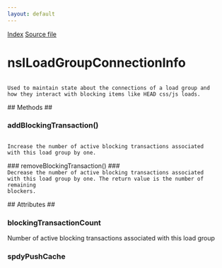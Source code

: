 ```yaml
---
layout: default
---
```

<div id='links'><a href="../index.html">Index</a>
<a href="http://dxr.mozilla.org/mozilla-central/source/netwerk/base/public/nsILoadGroup.idl">Source file</a>
</div>

# nsILoadGroupConnectionInfo #
<code>  
Used to maintain state about the connections of a load group and  
how they interact with blocking items like HEAD css/js loads.  
  
</code>
## Methods ##

### addBlockingTransaction() ###
<code>  
Increase the number of active blocking transactions associated  
with this load group by one.  
  
</code>
### removeBlockingTransaction() ###
<code>  
Decrease the number of active blocking transactions associated  
with this load group by one. The return value is the number of remaining  
blockers.  
  
</code>
## Attributes ##

### blockingTransactionCount ###
  
Number of active blocking transactions associated with this load group  
  

### spdyPushCache ###
